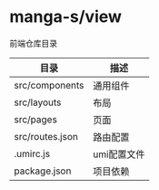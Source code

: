 # manga-s/view

前端仓库目录

| 目录 | 描述 |
| --- | --- |
| src/components | 通用组件 |
| src/layouts | 布局 |
| src/pages | 页面 |
| src/routes.json | 路由配置 |
| .umirc.js | umi配置文件 |
| package.json | 项目依赖 |
